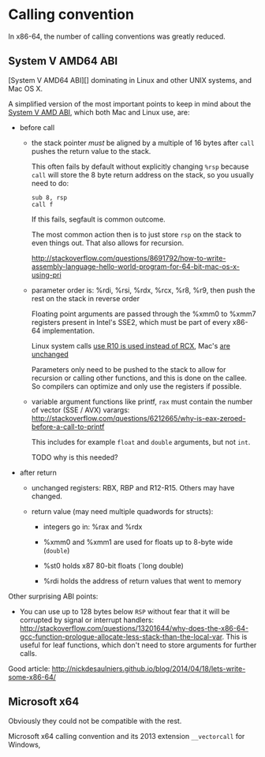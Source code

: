 # Calling convention

In x86-64, the number of calling conventions was greatly reduced.

## System V AMD64 ABI

[System V AMD64 ABI][] dominating in Linux and other UNIX systems, and Mac OS X.

A simplified version of the most important points to keep in mind about the [System V AMD ABI](http://www.x86-64.org/documentation/abi.pdf), which both Mac and Linux use, are:

-   before call

    -   the stack pointer *must* be aligned by a multiple of 16 bytes after `call` pushes the return value to the stack.

        This often fails by default without explicitly changing `%rsp` because `call` will store the 8 byte return address on the stack, so you usually need to do:

            sub 8, rsp
            call f

        If this fails, segfault is common outcome.

        The most common action then is to just store `rsp` on the stack to even things out. That also allows for recursion.

        <http://stackoverflow.com/questions/8691792/how-to-write-assembly-language-hello-world-program-for-64-bit-mac-os-x-using-pri>

    -   parameter order is: %rdi, %rsi, %rdx, %rcx, %r8, %r9, then push the rest on the stack in reverse order

        Floating point arguments are passed through the %xmm0 to %xmm7 registers present in Intel's SSE2, which must be part of every x86-64 implementation.

        Linux system calls [use R10 is used instead of RCX](http://stackoverflow.com/questions/2535989/what-are-the-calling-conventions-for-unix-linux-system-calls-on-x86-64), Mac's [are unchanged](https://developer.apple.com/library/mac/documentation/DeveloperTools/Conceptual/LowLevelABI/140-x86-64_Function_Calling_Conventions/x86_64.html)

        Parameters only need to be pushed to the stack to allow for recursion or calling other functions, and this is done on the callee. So compilers can optimize and only use the registers if possible.

    -   variable argument functions like printf, `rax` must contain the number of vector (SSE / AVX) varargs: <http://stackoverflow.com/questions/6212665/why-is-eax-zeroed-before-a-call-to-printf>

        This includes for example `float` and `double` arguments, but not `int`.

        TODO why is this needed?

-   after return

    -   unchanged registers: RBX, RBP and R12-R15. Others may have changed.

    -   return value (may need multiple quadwords for structs):

        - integers go in: %rax and %rdx

        - %xmm0 and %xmm1 are used for floats up to 8-byte wide (`double`)

        - %st0 holds x87 80-bit floats (`long double)

        - %rdi holds the address of return values that went to memory

Other surprising ABI points:

- You can use up to 128 bytes below `RSP` without fear that it will be corrupted by signal or interrupt handlers: <http://stackoverflow.com/questions/13201644/why-does-the-x86-64-gcc-function-prologue-allocate-less-stack-than-the-local-var>. This is useful for leaf functions, which don't need to store arguments for further calls.

Good article: <http://nickdesaulniers.github.io/blog/2014/04/18/lets-write-some-x86-64/>

## Microsoft x64

Obviously they could not be compatible with the rest.

Microsoft x64 calling convention and its 2013 extension `__vectorcall` for Windows,
